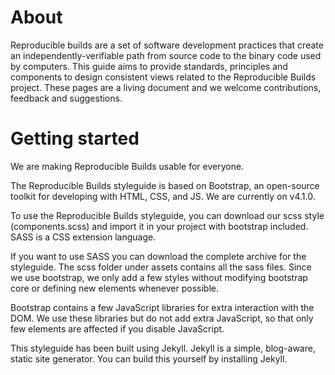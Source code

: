 # About

Reproducible builds are a set of software development practices that create an independently-verifiable path from source code to the binary code used by computers.
This guide aims to provide standards, principles and components to design consistent views related to the Reproducible Builds project. These pages are a living document and we welcome contributions, feedback and suggestions.


# Getting started

We are making Reproducible Builds usable for everyone.

The Reproducible Builds styleguide is based on Bootstrap, an open-source toolkit for developing with HTML, CSS, and JS. We are currently on v4.1.0.

To use the Reproducible Builds styleguide, you can download our scss style (components.scss) and import it in your project with bootstrap included. SASS is a CSS extension language.

If you want to use SASS you can download the complete archive for the styleguide. The scss folder under assets contains all the sass files. Since we use bootstrap, we only add a few styles without modifying bootstrap core or defining new elements whenever possible.

Bootstrap contains a few JavaScript libraries for extra interaction with the DOM. We use these libraries but do not add extra JavaScript, so that only few elements are affected if you disable JavaScript.

This styleguide has been built using Jekyll. Jekyll is a simple, blog-aware, static site generator. You can build this yourself by installing Jekyll.
